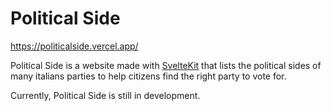 # Political Side

https://politicalside.vercel.app/

Political Side is a website made with [SvelteKit](https://github.com/sveltejs/kit) that lists the political sides of many italians parties to help citizens find the right party to vote for.

Currently, Political Side is still in development.